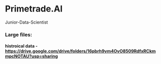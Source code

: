 # Primetrade.AI
Junior-Data-Scientist


### Large files:
#### histroical data - https://drive.google.com/drive/folders/16pbrh9vm4OvO8509RdfxRCkmmpcNOTAU?usp=sharing
